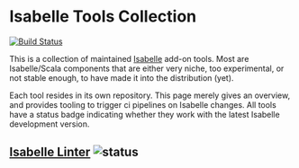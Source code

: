 # Isabelle Tools Collection
[![Build Status](https://ci.isabelle.systems/jenkins/buildStatus/icon?job=isabelle-notify&subject=Isabelle%2Fdevel%3A%20%24%7BstartTime%7D%20ago)](https://ci.isabelle.systems/jenkins/job/isabelle-notify/)

This is a collection of maintained [Isabelle](https://isabelle.in.tum.de) add-on tools.
Most are Isabelle/Scala components that are either very niche, too experimental,
or not stable enough, to have made it into the distribution (yet).

Each tool resides in its own repository.
This page merely gives an overview,
and provides tooling to trigger ci pipelines on Isabelle changes.
All tools have a status badge indicating whether they work with the latest Isabelle development version.

## [Isabelle Linter](https://github.com/isabelle-prover/isabelle-linter) ![status](https://github.com/isabelle-prover/isabelle-linter/actions/workflows/build.yml/badge.svg)